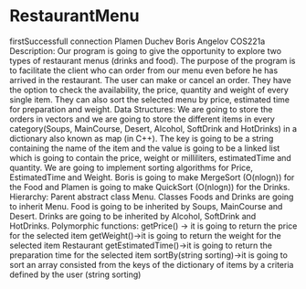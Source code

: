 # RestaurantMenu
firstSuccessfull connection
Plamen Duchev
Boris Angelov
COS221a
Description:
Our program is going to give the opportunity to explore two types
of restaurant menus (drinks and food). The purpose of the program
is to facilitate the client who can order from our menu even before
he has arrived in the restaurant. The user can make or cancel an
order. They have the option to check the availability, the price,
quantity and weight of every single item. They can also sort the
selected menu by price, estimated time for preparation and weight.
Data Structures:
We are going to store the orders in vectors and we are going to store
the different items in every category(Soups, MainCourse, Desert,
Alcohol, SoftDrink and HotDrinks) in a dictionary also known as
map (in C++). The key is going to be a string containing the name
of the item and the value is going to be a linked list which is going
to contain the price, weight or milliliters, estimatedTime and
quantity.
We are going to implement sorting algorithms for Price,
EstimatedTime and Weight. Boris is going to make MergeSort
(O(nlogn)) for the Food and Plamen is going to make QuickSort
(O(nlogn)) for the Drinks.
Hierarchy:
Parent abstract class Menu. Classes Foods and Drinks are going to
inherit Menu. Food is going to be inherited by Soups, MainCourse
and Desert. Drinks are going to be inherited by Alcohol, SoftDrink
and HotDrinks.
Polymorphic functions:
getPrice() -> it is going to return the price for the selected item
getWeight()->it is going to return the weight for the selected item
Restaurant
getEstimatedTime()->it is going to return the preparation time for
the selected item
sortBy(string sorting)->it is going to sort an array consisted from
the keys of the dictionary of items by a criteria defined by the user
(string sorting)
